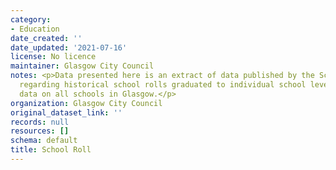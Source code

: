 ```yaml
---
category:
- Education
date_created: ''
date_updated: '2021-07-16'
license: No licence
maintainer: Glasgow City Council
notes: <p>Data presented here is an extract of data published by the Scottish Government
  regarding historical school rolls graduated to individual school level. Includes
  data on all schools in Glasgow.</p>
organization: Glasgow City Council
original_dataset_link: ''
records: null
resources: []
schema: default
title: School Roll
---
```

